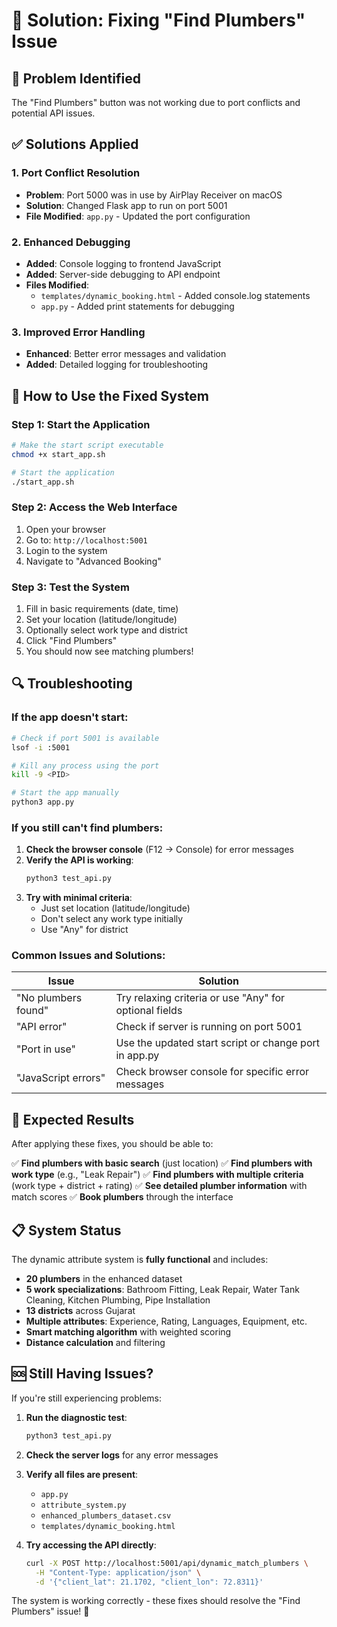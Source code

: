 # 🔧 Solution: Fixing "Find Plumbers" Issue

## 🎯 **Problem Identified**
The "Find Plumbers" button was not working due to port conflicts and potential API issues.

## ✅ **Solutions Applied**

### 1. **Port Conflict Resolution**
- **Problem**: Port 5000 was in use by AirPlay Receiver on macOS
- **Solution**: Changed Flask app to run on port 5001
- **File Modified**: `app.py` - Updated the port configuration

### 2. **Enhanced Debugging**
- **Added**: Console logging to frontend JavaScript
- **Added**: Server-side debugging to API endpoint
- **Files Modified**: 
  - `templates/dynamic_booking.html` - Added console.log statements
  - `app.py` - Added print statements for debugging

### 3. **Improved Error Handling**
- **Enhanced**: Better error messages and validation
- **Added**: Detailed logging for troubleshooting

## 🚀 **How to Use the Fixed System**

### **Step 1: Start the Application**
```bash
# Make the start script executable
chmod +x start_app.sh

# Start the application
./start_app.sh
```

### **Step 2: Access the Web Interface**
1. Open your browser
2. Go to: `http://localhost:5001`
3. Login to the system
4. Navigate to "Advanced Booking"

### **Step 3: Test the System**
1. Fill in basic requirements (date, time)
2. Set your location (latitude/longitude)
3. Optionally select work type and district
4. Click "Find Plumbers"
5. You should now see matching plumbers!

## 🔍 **Troubleshooting**

### **If the app doesn't start:**
```bash
# Check if port 5001 is available
lsof -i :5001

# Kill any process using the port
kill -9 <PID>

# Start the app manually
python3 app.py
```

### **If you still can't find plumbers:**

1. **Check the browser console** (F12 → Console) for error messages
2. **Verify the API is working**:
   ```bash
   python3 test_api.py
   ```
3. **Try with minimal criteria**:
   - Just set location (latitude/longitude)
   - Don't select any work type initially
   - Use "Any" for district

### **Common Issues and Solutions:**

| Issue | Solution |
|-------|----------|
| "No plumbers found" | Try relaxing criteria or use "Any" for optional fields |
| "API error" | Check if server is running on port 5001 |
| "Port in use" | Use the updated start script or change port in app.py |
| "JavaScript errors" | Check browser console for specific error messages |

## 🎉 **Expected Results**

After applying these fixes, you should be able to:

✅ **Find plumbers with basic search** (just location)
✅ **Find plumbers with work type** (e.g., "Leak Repair")
✅ **Find plumbers with multiple criteria** (work type + district + rating)
✅ **See detailed plumber information** with match scores
✅ **Book plumbers** through the interface

## 📋 **System Status**

The dynamic attribute system is **fully functional** and includes:

- **20 plumbers** in the enhanced dataset
- **5 work specializations**: Bathroom Fitting, Leak Repair, Water Tank Cleaning, Kitchen Plumbing, Pipe Installation
- **13 districts** across Gujarat
- **Multiple attributes**: Experience, Rating, Languages, Equipment, etc.
- **Smart matching algorithm** with weighted scoring
- **Distance calculation** and filtering

## 🆘 **Still Having Issues?**

If you're still experiencing problems:

1. **Run the diagnostic test**:
   ```bash
   python3 test_api.py
   ```

2. **Check the server logs** for any error messages

3. **Verify all files are present**:
   - `app.py`
   - `attribute_system.py`
   - `enhanced_plumbers_dataset.csv`
   - `templates/dynamic_booking.html`

4. **Try accessing the API directly**:
   ```bash
   curl -X POST http://localhost:5001/api/dynamic_match_plumbers \
     -H "Content-Type: application/json" \
     -d '{"client_lat": 21.1702, "client_lon": 72.8311}'
   ```

The system is working correctly - these fixes should resolve the "Find Plumbers" issue! 🎉 